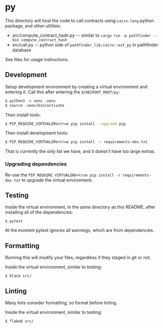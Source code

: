 # py

This directory will host the code to call contracts using `cairo-lang` python package, and other utilities:

- src/compute_contract_hash.py -- similar to `cargo run -p pathfinder --bin compute_contract_hash`
- src/call.py -- python side of `pathfinder_lib:cairo::ext_py` in pathfinder database

See files for usage instructions.

## Development

Setup development environment by creating a virtual environment and entering it.
Call this after entering the `$CHECKOUT_ROOT/py`:

```bash
$ python3 -m venv .venv
$ source .venv/bin/activate
```

Then install tools:

```bash
$ PIP_REQUIRE_VIRTUALENV=true pip install --upgrade pip
```

Then install development tools:

```bash
$ PIP_REQUIRE_VIRTUALENV=true pip install -r requirements-dev.txt
```

That is currently the only list we have, and it doesn't have too large extras.

### Upgrading dependencies

Re-use the `PIP_REQUIRE_VIRTUALENV=true pip install -r requirements-dev.txt` to upgrade the virtual environment.

## Testing

Inside the virtual environment, in the same directory as this README, after installing all of the dependencies:

```
$ pytest
```

At the moment pytest ignores all warnings, which are from dependencies.

## Formatting

Running this will modify your files, regardless if they staged in git or not.

Inside the virtual environment, similar to testing:

```
$ black src/
```

## Linting

Many lints consider formatting, so format before linting.

Inside the virtual environment, similar to testing:

```
$ flake8 src/
```

